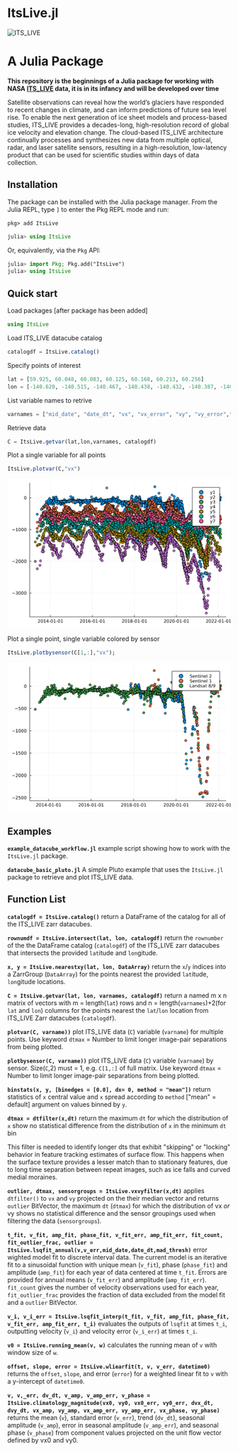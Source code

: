 # ItsLive.jl
![ITS_LIVE](https://its-live-data.s3.amazonaws.com/documentation/ITS_LIVE_Julia_logo_transparent_wht.png)

# A Julia Package 
**This repository is the beginnings of a Julia package for working with NASA [ITS_LIVE](https://its-live.jpl.nasa.gov/) data, it is in its infancy and will be developed over time**

Satellite observations can reveal how the world’s glaciers have responded to recent changes in climate, and can inform predictions of future sea level rise. To enable the next generation of ice sheet models and process-based studies, ITS_LIVE provides a decades-long, high-resolution record of global ice velocity and elevation change. The cloud-based ITS_LIVE architecture continually processes and synthesizes new data from multiple optical, radar, and laser satellite sensors, resulting in a high-resolution, low-latency product that can be used for scientific studies within days of data collection.

## Installation

The package can be installed with the Julia package manager.
From the Julia REPL, type `]` to enter the Pkg REPL mode and run:

```
pkg> add ItsLive
```
```julia
julia> using ItsLive
```

Or, equivalently, via the `Pkg` API:

```julia
julia> import Pkg; Pkg.add("ItsLive")
julia> using ItsLive
```

## Quick start
Load packages [after package has been added]
```julia
using ItsLive
```
Load ITS_LIVE datacube catalog
```julia
catalogdf = ItsLive.catalog()
```
Specify points of interest
```julia
lat = [59.925, 60.048, 60.083, 60.125, 60.168, 60.213, 60.256]
lon = [-140.620, -140.515, -140.467, -140.438, -140.432, -140.387, -140.331]
```
List variable names to retrive
```julia
varnames = ["mid_date", "date_dt", "vx", "vx_error", "vy", "vy_error","satellite_img1"]
```
Retrieve data
```julia
C = ItsLive.getvar(lat,lon,varnames, catalogdf)
```

Plot a single variable for all points
```julia
ItsLive.plotvar(C,"vx")
```
![ItsLive.plotvar](docs/src/assets/its_live_plotvar.png)

Plot a single point, single variable colored by sensor
```julia
ItsLive.plotbysensor(C[1,:],"vx"); 
```
![ItsLive.plotbysensor](docs/src/assets/its_live_plotbysensor.png)

## Examples
**`example_datacube_workflow.jl`** example script showing how to work with the `ItsLive.jl` package.

**`datacube_basic_pluto.jl`** A simple Pluto example that uses the `ItsLive.jl` package to retrieve and plot ITS_LIVE data.

## Function List 
**`catalogdf = ItsLive.catalog()`** return a DataFrame of the catalog for all of the ITS_LIVE zarr datacubes.

**`rownumdf = ItsLive.intersect(lat, lon, catalogdf)`** return the `rownumber` of the the DataFrame catalog (`catalogdf`) of the ITS_LIVE zarr datacubes that intersects the provided `lat`itude and `lon`gitude.

**`x, y = ItsLive.nearestxy(lat, lon, DataArray)`** return the `x`/`y` indices into a ZarrGroup (`DataArray`) for the points nearest the provided `lat`itude, `lon`gitude locations.

**`C = ItsLive.getvar(lat, lon, varnames, catalogdf)`** return a named m x n matrix of vectors with m = length(`lat`) rows and n = length(`varnames`)+2(for `lat` and `lon`) columns for the points nearest the `lat`/`lon` location from ITS_LIVE Zarr datacubes (`catalogdf`).

**`plotvar(C, varname))`** plot ITS_LIVE data (`C`) variable (`varname`) for multiple points. Use keyword `dtmax` = Number to limit longer image-pair separations from being plotted.

**`plotbysensor(C, varname))`** plot ITS_LIVE data (`C`) variable (`varname`) by sensor. Size(`C`,2) must = 1, e.g. `C[1,:]` of full matrix. Use keyword `dtmax` = Number to limit longer image-pair separations from being plotted.

**`binstats(x, y, [binedges = [0.0], dx= 0, method = "mean"])`** return statistics of `x` central value and `x` spread according to `method` ["mean" = default] argument on values binned by `y`.

**`dtmax = dtfilter(x,dt)`** return the maximum `dt` for which the distribution of `x` show no statistical difference from the distribution of `x` in the minimum `dt` bin

This filter is needed to identify longer dts that exhibit "skipping" or "locking" behavior in feature tracking estimates of surface flow. This happens when the surface texture provides a lesser match than to stationary features, due to long time separation between repeat images, such as ice falls and curved medial moraines.

**`outlier, dtmax, sensorgroups = ItsLive.vxvyfilter(x,dt)`** applies `dtfilter()` to `vx` and `vy` projected on the their median vector and returns `outlier` BitVector, the maximum `dt` (`dtmax`) for which the distribution of vx *or* vy shows no statistical difference and the sensor groupings used when filtering the data (`sensorgroups`).

**`t_fit, v_fit, amp_fit, phase_fit, v_fit_err, amp_fit_err, fit_count, fit_outlier_frac, outlier = ItsLive.lsqfit_annual(v,v_err,mid_date,date_dt,mad_thresh)`** error wighted model fit to discrete interval data. The current model is an iterative fit to a sinusoidal function with unique mean (`v_fit`), phase (`phase_fit`) and amplitude (`amp_fit`) for each year of data centered at time `t_fit`. Errors are provided for annual means (`v_fit_err`) and amplitude (`amp_fit_err`). `fit_count` gives the number of velocity observations used for each year,  `fit_outlier_frac` provides the fraction of data excluded from the model fit and a `outlier` BitVector. 

**`v_i, v_i_err = ItsLive.lsqfit_interp(t_fit, v_fit, amp_fit, phase_fit, v_fit_err, amp_fit_err, t_i)`** evaluates the outputs of `lsqfit` at times `t_i`, outputting velocity (`v_i`) and velocity error (`v_i_err`) at times `t_i`.

**`v0 = ItsLive.running_mean(v, w)`** calculates the running mean of `v` with window size of `w`.

**`offset, slope, error = ItsLive.wliearfit(t, v, v_err, datetime0)`** returns the `offset`, `slope`, and  error (`error`) for a weighted linear fit to `v` with a y-intercept of `datetime0`.

 **`v, v,_err, dv_dt, v_amp, v_amp_err, v_phase = ItsLive.climatology_magnitude(vx0, vy0, vx0_err, vy0_err, dvx_dt, dvy_dt, vx_amp, vy_amp, vx_amp_err, vy_amp_err, vx_phase, vy_phase)`** returns the mean (`v`), standard error (`v_err`), trend (`dv_dt`), seasonal amplitude (`v_amp`), error in seasonal amplitude (`v_amp_err`), and seasonal phase (`v_phase`) from component values projected on the unit flow vector defined by vx0 and vy0.
